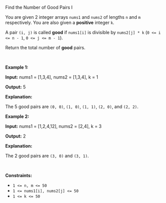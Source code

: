 Find the Number of Good Pairs I <p>You are given 2 integer arrays <code>nums1</code> and <code>nums2</code> of lengths <code>n</code> and <code>m</code> respectively. You are also given a <strong>positive</strong> integer <code>k</code>.</p>

<p>A pair <code>(i, j)</code> is called <strong>good</strong> if <code>nums1[i]</code> is divisible by <code>nums2[j] * k</code> (<code>0 &lt;= i &lt;= n - 1</code>, <code>0 &lt;= j &lt;= m - 1</code>).</p>

<p>Return the total number of <strong>good</strong> pairs.</p>

<p>&nbsp;</p>
<p><strong class="example">Example 1:</strong></p>

<div class="example-block">
<p><strong>Input:</strong> <span class="example-io">nums1 = [1,3,4], nums2 = [1,3,4], k = 1</span></p>

<p><strong>Output:</strong> <span class="example-io">5</span></p>

<p><strong>Explanation:</strong></p>
The 5 good pairs are <code>(0, 0)</code>, <code>(1, 0)</code>, <code>(1, 1)</code>, <code>(2, 0)</code>, and <code>(2, 2)</code>.</div>

<p><strong class="example">Example 2:</strong></p>

<div class="example-block">
<p><strong>Input:</strong> <span class="example-io">nums1 = [1,2,4,12], nums2 = [2,4], k = 3</span></p>

<p><strong>Output:</strong> <span class="example-io">2</span></p>

<p><strong>Explanation:</strong></p>

<p>The 2 good pairs are <code>(3, 0)</code> and <code>(3, 1)</code>.</p>
</div>

<p>&nbsp;</p>
<p><strong>Constraints:</strong></p>

<ul>
	<li><code>1 &lt;= n, m &lt;= 50</code></li>
	<li><code>1 &lt;= nums1[i], nums2[j] &lt;= 50</code></li>
	<li><code>1 &lt;= k &lt;= 50</code></li>
</ul>
